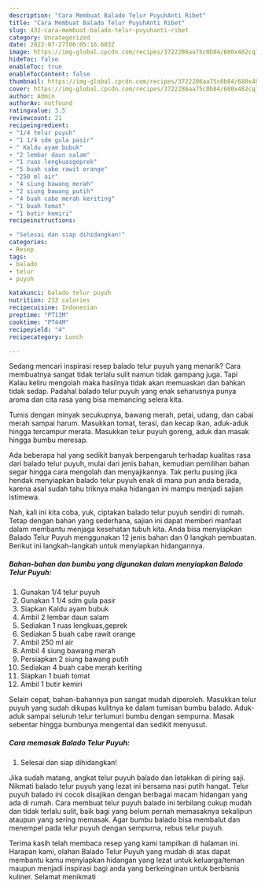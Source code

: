 ```yaml
---
description: "Cara Membuat Balado Telur PuyuhAnti Ribet"
title: "Cara Membuat Balado Telur PuyuhAnti Ribet"
slug: 432-cara-membuat-balado-telur-puyuhanti-ribet
category: Uncategorized
date: 2022-07-27T06:05:16.603Z
image: https://img-global.cpcdn.com/recipes/3722286aa75c0b84/680x482cq70/balado-telur-puyuh-foto-resep-utama.jpg
hideToc: false
enableToc: true
enableTocContent: false
thumbnail: https://img-global.cpcdn.com/recipes/3722286aa75c0b84/680x482cq70/balado-telur-puyuh-foto-resep-utama.jpg
cover: https://img-global.cpcdn.com/recipes/3722286aa75c0b84/680x482cq70/balado-telur-puyuh-foto-resep-utama.jpg
author: Admin
authorAv: notfound
ratingvalue: 3.5
reviewcount: 21
recipeingredient:
- "1/4 telur puyuh"
- "1 1/4 sdm gula pasir"
- " Kaldu ayam bubuk"
- "2 lembar daun salam"
- "1 ruas lengkuasgeprek"
- "5 buah cabe rawit orange"
- "250 ml air"
- "4 siung bawang merah"
- "2 siung bawang putih"
- "4 buah cabe merah keriting"
- "1 buah tomat"
- "1 butir kemiri"
recipeinstructions:

- "Selesai dan siap dihidangkan!"
categories:
- Resep
tags:
- balado
- telur
- puyuh

katakunci: balado telur puyuh 
nutrition: 233 calories
recipecuisine: Indonesian
preptime: "PT13M"
cooktime: "PT44M"
recipeyield: "4"
recipecategory: Lunch

---
```



Sedang mencari inspirasi resep balado telur puyuh yang menarik? Cara membuatnya sangat tidak terlalu sulit namun tidak gampang juga. Tapi Kalau keliru mengolah maka hasilnya tidak akan memuaskan dan bahkan tidak sedap. Padahal balado telur puyuh yang enak seharusnya punya aroma dan cita rasa yang bisa memancing selera kita.


Tumis dengan minyak secukupnya, bawang merah, petai, udang, dan cabai merah sampai harum. Masukkan tomat, terasi, dan kecap ikan, aduk-aduk hingga tercampur merata. Masukkan telur puyuh goreng, aduk dan masak hingga bumbu meresap.

Ada beberapa hal yang sedikit banyak berpengaruh terhadap kualitas rasa dari balado telur puyuh, mulai dari jenis bahan, kemudian pemilihan bahan segar hingga cara mengolah dan menyajikannya. Tak perlu pusing jika hendak menyiapkan balado telur puyuh enak di mana pun anda berada, karena asal sudah tahu triknya maka hidangan ini mampu menjadi sajian istimewa.


Nah, kali ini kita coba, yuk, ciptakan balado telur puyuh sendiri di rumah. Tetap dengan bahan yang sederhana, sajian ini dapat memberi manfaat dalam membantu menjaga kesehatan tubuh kita. Anda bisa menyiapkan Balado Telur Puyuh menggunakan 12 jenis bahan dan 0 langkah pembuatan. Berikut ini langkah-langkah untuk menyiapkan hidangannya.

<!--inarticleads1-->

##### Bahan-bahan dan bumbu yang digunakan dalam menyiapkan Balado Telur Puyuh:

1. Gunakan 1/4 telur puyuh
1. Gunakan 1 1/4 sdm gula pasir
1. Siapkan  Kaldu ayam bubuk
1. Ambil 2 lembar daun salam
1. Sediakan 1 ruas lengkuas,geprek
1. Sediakan 5 buah cabe rawit orange
1. Ambil 250 ml air
1. Ambil 4 siung bawang merah
1. Persiapkan 2 siung bawang putih
1. Sediakan 4 buah cabe merah keriting
1. Siapkan 1 buah tomat
1. Ambil 1 butir kemiri


Selain cepat, bahan-bahannya pun sangat mudah diperoleh. Masukkan telur puyuh yang sudah dikupas kulitnya ke dalam tumisan bumbu balado. Aduk-aduk sampai seluruh telur terlumuri bumbu dengan sempurna. Masak sebentar hingga bumbunya mengental dan sedikit menyusut. 

<!--inarticleads2-->

##### Cara memasak Balado Telur Puyuh:


1. Selesai dan siap dihidangkan!

Jika sudah matang, angkat telur puyuh balado dan letakkan di piring saji. Nikmati balado telur puyuh yang lezat ini bersama nasi putih hangat. Telur puyuh balado ini cocok disajikan dengan berbagai macam hidangan yang ada di rumah. Cara membuat telur puyuh balado ini terbilang cukup mudah dan tidak terlalu sulit, baik bagi yang belum pernah memasaknya sekalipun ataupun yang sering memasak. Agar bumbu balado bisa membalut dan menempel pada telur puyuh dengan sempurna, rebus telur puyuh. 

Terima kasih telah membaca resep yang kami tampilkan di halaman ini. Harapan kami, olahan Balado Telur Puyuh yang mudah di atas dapat membantu kamu menyiapkan hidangan yang lezat untuk keluarga/teman maupun menjadi inspirasi bagi anda yang berkeinginan untuk berbisnis kuliner. Selamat menikmati
